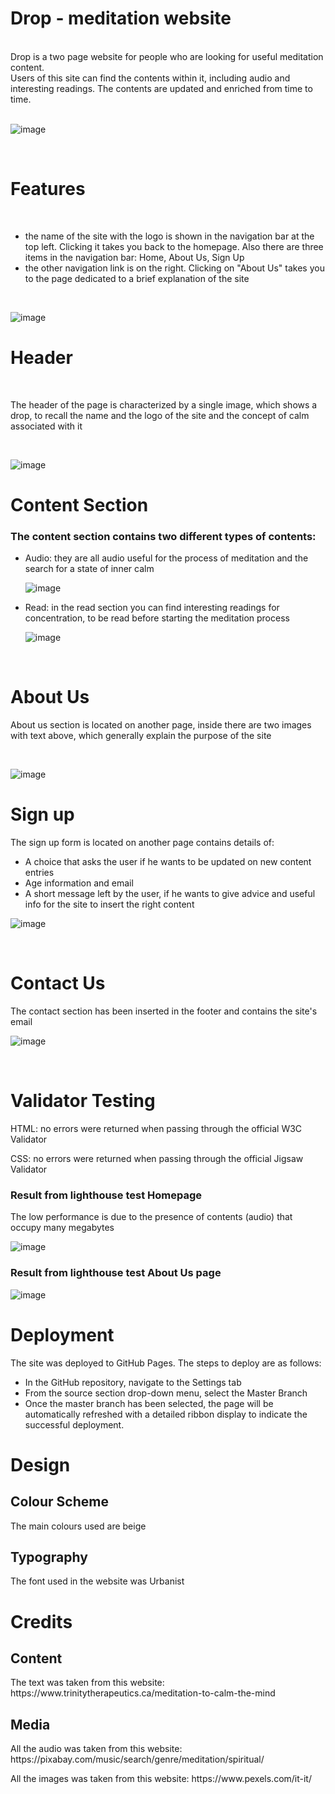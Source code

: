 <h1>Drop - meditation website</h1> <br>
Drop is a two page website for people who are looking for useful meditation content. <br>
Users of this site can find the contents within it, including audio and interesting readings. The contents are updated and enriched from time to time. <br>
<br>

![image](https://github.com/mick-s9/CodeInstitute-Project-1/assets/65968792/b34eb62d-9f25-4db2-96fd-5839c57aae8f)


<br>
<h1>Features</h1> <br>
<ul>
  <li>the name of the site with the logo is shown in the navigation bar at the top left. Clicking it takes you back to the homepage. Also there are three items in the navigation bar: Home, About Us, Sign Up</li>
  <li>the other navigation link is on the right. Clicking on "About Us" takes you to the page dedicated to a brief explanation of the site</li>
</ul>  
<br>

![image](https://github.com/mick-s9/CodeInstitute-Project-1/assets/65968792/6be6d55a-ff9d-471d-b4cf-663a807bf71b)


<h1>Header</h1> <br>
<p>The header of the page is characterized by a single image, which shows a drop, to recall the name and the logo of the site and the concept of calm associated with it</p>
<br>

![image](https://github.com/mick-s9/CodeInstitute-Project-1/assets/65968792/f3607503-6ce4-47d5-9344-059304470576)
<br>
<h1>Content Section</h1>
<h3>The content section contains two different types of contents:</h3>
<ul>
  <li>Audio: they are all audio useful for the process of meditation and the search for a state of inner calm</li>

  
  ![image](https://github.com/mick-s9/CodeInstitute-Project-1/assets/65968792/2a618f10-5514-4c73-881f-ed91239db02c)

  <li>Read: in the read section you can find interesting readings for concentration, to be read before starting the meditation process</li>

  
  ![image](https://github.com/mick-s9/CodeInstitute-Project-1/assets/65968792/94bfbc36-634b-497c-929c-c4d22e01c9ce)

</ul>
<br>

<h1>About Us</h1>
<p>About us section is located on another page, inside there are two images with text above, which generally explain the purpose of the site</p>
<br>

![image](https://github.com/mick-s9/CodeInstitute-Project-1/assets/65968792/b8ebcda2-948b-4c0f-b529-8de6e95f385c)


<h1>Sign up</h1>
<p>The sign up form is located on another page contains details of:</p>
<ul>
  <li>A choice that asks the user if he wants to be updated on new content entries</li>
  <li>Age information and email</li>
  <li>A short message left by the user, if he wants to give advice and useful info for the site to insert the right content</li>
</ul>


![image](https://github.com/mick-s9/CodeInstitute-Project-1/assets/65968792/83c2a330-ade4-4715-b994-6f5c77aadf16)


<br>

<h1>Contact Us</h1>
<p>The contact section has been inserted in the footer and contains the site's email</p>


![image](https://github.com/mick-s9/CodeInstitute-Project-1/assets/65968792/b14dabd7-88cb-4269-9ff0-e565394f3a97)


<br>

<h1>Validator Testing</h1>
<p>HTML: no errors were returned when passing through the official W3C Validator</p>
<p>CSS: no errors were returned when passing through the official Jigsaw Validator</p>

<h3>Result from lighthouse test Homepage</h3>
<p>The low performance is due to the presence of contents (audio) that occupy many megabytes</p>

![image](https://github.com/mick-s9/CodeInstitute-Project-1/assets/65968792/979e5452-7159-4b2d-b906-ec7f25f1556d)

<h3>Result from lighthouse test About Us page</h3>

![image](https://github.com/mick-s9/CodeInstitute-Project-1/assets/65968792/61f7905c-3771-4e0e-a50a-52f8dde6ca3f)

<h1>Deployment</h1>

<p>The site was deployed to GitHub Pages. The steps to deploy are as follows:</p>
    <ul>
        <li>In the GitHub repository, navigate to the Settings tab</li>
        <li>From the source section drop-down menu, select the Master Branch</li>
        <li>Once the master branch has been selected, the page will be automatically refreshed with a detailed ribbon display to indicate the successful deployment.</li>
    </ul>

<h1>Design</h1>
<h2>Colour Scheme</h2>
<p>The main colours used are beige</p>
    
<h2>Typography</h2>
<p>The font used in the website was Urbanist </p>

<h1>Credits</h1>
<h2>Content</h2>
<p>The text was taken from this website: https://www.trinitytherapeutics.ca/meditation-to-calm-the-mind</p>
    
<h2>Media</h2>
<p>All the audio was taken from this website: https://pixabay.com/music/search/genre/meditation/spiritual/</p>
<p>All the images was taken from this website: https://www.pexels.com/it-it/ </p>


